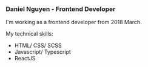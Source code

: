 ### Daniel Nguyen - Frontend Developer

I'm working as a frontend developer from 2018 March.

My technical skills:
- HTML/ CSS/ SCSS
- Javascript/ Typescript
- ReactJS


